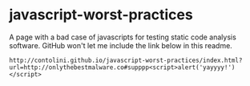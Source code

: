 javascript-worst-practices
==========================

A page with a bad case of javascripts for testing static code analysis software. GitHub won't let me include the link below in this readme.

```
http://contolini.github.io/javascript-worst-practices/index.html?url=http://onlythebestmalware.co#supppp<script>alert('yayyyy!')</script>
```
